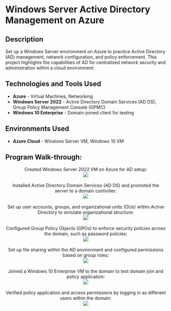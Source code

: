 <h1>Windows Server Active Directory Management on Azure</h1>


<h2>Description</h2>
Set up a Windows Server environment on Azure to practice Active Directory (AD) management, network configuration, and policy enforcement. This project highlights the capabilities of AD for centralized network security and administration within a cloud environment.

<h2>Technologies and Tools Used</h2>
<ul>
  <li><b>Azure</b> - Virtual Machines, Networking</li>
  <li><b>Windows Server 2022</b> - Active Directory Domain Services (AD DS), Group Policy Management Console (GPMC)</li>
  <li><b>Windows 10 Enterprise</b> - Domain-joined client for testing</li>
</ul>

<h2>Environments Used</h2>
<ul>
  <li><b>Azure Cloud</b> - Windows Server VM, Windows 10 VM</li>
</ul>

<h2>Program Walk-through:</h2>

<p align="center">
Created Windows Server 2022 VM on Azure for AD setup: <br/>
<img src="images/create_windows_server_vm"/>
<br />
<br />
Installed Active Directory Domain Services (AD DS) and promoted the server to a domain controller: <br/>
<img src="images/install_ad_ds"/>
<br />
<br />
Set up user accounts, groups, and organizational units (OUs) within Active Directory to simulate organizational structure: <br/>
<img src="images/create_users_groups"/>
<br />
<br />
Configured Group Policy Objects (GPOs) to enforce security policies across the domain, such as password policies: <br/>
<img src="images/create_gpo"/>
<br />
<br />
Set up file sharing within the AD environment and configured permissions based on group roles: <br/>
<img src="images/file_sharing"/>
<br />
<br />
Joined a Windows 10 Enterprise VM to the domain to test domain join and policy application: <br/>
<img src="images/domain_join_windows10"/>
<br />
<br />
Verified policy application and access permissions by logging in as different users within the domain: <br/>
<img src="images/policy_application"/>
</p>
